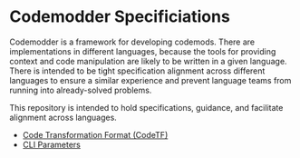 # Codemodder Specificiations

Codemodder is a framework for developing codemods. There are implementations in different languages, because the tools for providing context and code manipulation are likely to be written in a given language. There is intended to be tight specification alignment across different languages to ensure a similar experience and prevent language teams from running into already-solved problems.

This repository is intended to hold specifications, guidance, and facilitate alignment across languages.

* [Code Transformation Format (CodeTF)](codetf.md)
* [CLI Parameters](cli.md)
